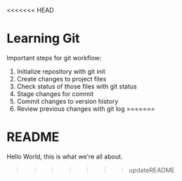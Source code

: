<<<<<<< HEAD
# Learning Git

Important steps for git workflow:

1. Initialize repository with git init
2. Create changes to project files
3. Check status of those files with git status
4. Stage changes for commit
5. Commit changes to version history
6. Review previous changes with git log
=======
# README #

Hello World, this is what we're all about.
>>>>>>> updateREADME
